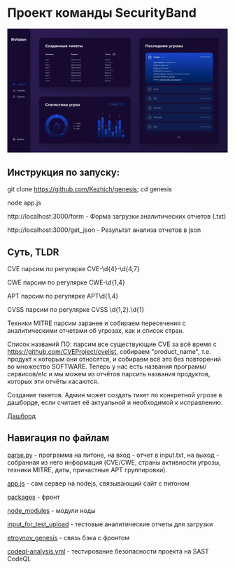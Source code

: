 # Проект команды SecurityBand

<img src="packages/logo.png"/>

## Инструкция по запуску:

git clone https://github.com/Kezhich/genesis; cd genesis

node app.js

http://localhost:3000/form - Форма загрузки аналитических отчетов (.txt)

http://localhost:3000/get_json - Результат анализа отчетов в json

## Суть, TLDR

CVE парсим по регулярке CVE-\d{4}-\d{4,7}

CWE парсим по регулярке CWE-\d{1,4}

APT парсим по регулярке APT\d{1,4}

CVSS парсим по регулярке CVSS \d{1,2}\.\d{1}

Техники MITRE парсим заранее и собираем пересечения с аналитическими отчетами об угрозах, как и список стран.

Список названий ПО: парсим все существующие CVE за всё время с https://github.com/CVEProject/cvelist, собираем "product_name", т.е. продукт к которым они относятся, и собираем всё это без повторений во множество SOFTWARE. Теперь у нас есть названия программ/сервисов/etc и мы можем из отчётов парсить названия продуктов, которых эти отчёты касаются.

Создание тикетов. Админ может создать тикет по конкретной угрозе в дашборде, если считает её актуальной и необходимой к исправлению.

[Дашборд](https://www.figma.com/file/dum2HGsGc6yuMq4pPRajh4/R-Vision?node-id=3%3A329)

## Навигация по файлам

[parse.py](parse.py) - программа на питоне, на вход - отчет в input.txt, на выход - собранная из него информация (CVE/CWE, страны активности угрозы, техники MITRE, даты, причастные APT группировки). 

[app.js](app.js) - сам сервер на nodejs, связывающий сайт с питоном

[packages](packages) - фронт

[node_modules](node_modules) - модули ноды

[input_for_test_upload](input_for_test_upload) - тестовые аналитические отчеты для загрузки

[etroynov_genesis](etroynov_genesis) - связь бэка с фронтом

[codeql-analysis.yml](.github/workflows/codeql-analysis.yml) - тестирование безопасности проекта на SAST CodeQL
